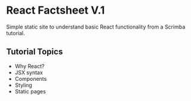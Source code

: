 # React Factsheet V.1

Simple static site to understand basic React functionality from a Scrimba tutorial.

## Tutorial Topics
* Why React?
* JSX syntax
* Components
* Styling
* Static pages
